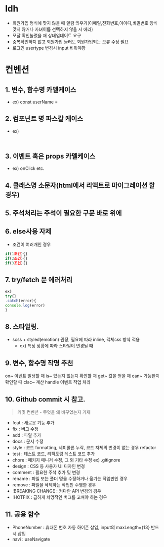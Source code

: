 # ldh

- 회원가입 형식에 맞지 않을 때 알람 띄우기(이메일,전화번호,아이디,비밀번호 양식 맞지 않거나 자녀이름 선택하지 않을 시 에러)
- 모달 확인눌렀을 때 상태업데이트 요구
- 중복확인하지 않고 회원가입 눌러도 회원가입되는 오류 수정 필요
- 로그인 usertype 변경시 input 비워야함

# 컨벤션

## 1. 변수, 함수명 카멜케이스

- ex) const userName =

## 2. 컴포넌트 명 파스칼 케이스

- ex) <Header/>

## 3. 이벤트 혹은 props 카멜케이스

- ex) onClick etc.

## 4. 클래스명 소문자(html에서 리액트로 마이그레이션 할 경우)

## 5. 주석처리는 주석이 필요한 구문 바로 위에

## 6. else사용 자제

- 조건이 여러개인 경우

```js
if(1조건){}
if(2조건){}
if(3조건){}
```

## 7. try/fetch 문 에러처리

```js
ex)
try{}
.catch(error){
console.log(error)
}
```

## 8. 스타일링.

- scss + styled(emotion) 권장, 필요에 따라 inline, 객체css 방식 적용
  - ex) 특정 상황에 따라 스타일이 변경될 때

## 9. 변수, 함수명 작명 추천

on~ 이벤트 발생할 때
is~ 있는지 없는지 확인할 때
get~ 값을 얻을 때
can~ 가능한지 확인할 때
clac~ 계산
handle 이벤트 작업 처리

## 10. Github commit 시 참고.

> 커밋 컨벤션 - 무엇을 왜 바꾸었는지 기재

- feat : 새로운 기능 추가
- fix : 버그 수정
- add : 파일 추가
- docs : 문서 수정
- style : 코드 formatting, 세미콜론 누락, 코드 자체의 변경이 없는 경우
  refactor
- test : 테스트 코드, 리팩토링 테스트 코드 추가
- chore : 패키지 매니저 수정, 그 외 기타 수정 ex) .gitignore
- design : CSS 등 사용자 UI 디자인 변경
- comment : 필요한 주석 추가 및 변경
- rename : 파일 또는 폴더 명을 수정하거나 옮기는 작업만인 경우
- remove : 파일을 삭제하는 작업만 수행한 경우
- !BREAKING CHANGE : 커다란 API 변경의 경우
- !HOTFIX : 급하게 치명적인 버그를 고쳐야 하는 경우

## 11. 공용 함수

- PhoneNumber : 휴대폰 번호 자동 하이픈 삽입, input의 maxLength={13} 반드시 삽입
- navi : useNavigate
